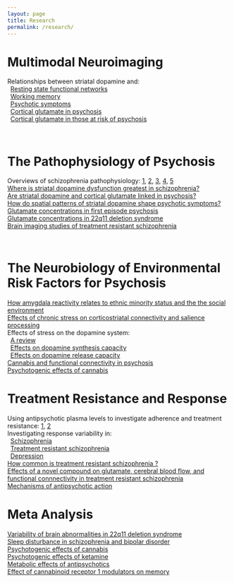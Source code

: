 ```yaml
---
layout: page
title: Research
permalink: /research/
---
```


<h1> Multimodal Neuroimaging </h1>

Relationships between striatal dopamine and:<br/>
&ensp;<a href="/publications/pdfs/mesolimbic_salience.pdf" target="_blank">Resting state functional networks</a><br/>
&ensp;<a href="/publications/pdfs/nour_2019.pdf" target="_blank">Working memory</a><br/>
&ensp;<a href="/publications/pdfs/bpsychcnni_2020.pdf" target="_blank">Psychotic symptoms</a><br/>
&ensp;<a href="/publications/pdfs/lancet_2018.pdf" target="_blank">Cortical glutamate in psychosis</a><br/>
&ensp;<a href="/publications/pdfs/lancet_2018.pdf" target="_blank">Cortical glutamate in those at risk of psychosis</a><br/>  

<br/>

<h1> The Pathophysiology of Psychosis </h1>

Overviews of schizophrenia pathophysiology: <a href="/publications/pdfs/jama_scz_2020.pdf" target="_blank">1</a>, <a href="/publications/pdfs/world_psych_2020.pdf" target="_blank">2</a>, <a href="/publications/pdfs/trends_2019.pdf" target="_blank">3</a>, <a href="/publications/pdfs/translational_2017.pdf" target="_blank">4</a>, <a href="/publications/pdfs/biol_2017.pdf" target="_blank">5</a><br/>
<a href="/publications/pdfs/sczbull_2018.pdf" target="_blank"> Where is striatal dopamine dysfunction greatest in schizophrenia?</a><br/>
<a href="/publications/pdfs/lancet_2018.pdf" target="_blank"> Are striatal dopamine and cortical glutamate linked in psychosis? </a><br/>
<a href="/publications/pdfs/bpsychcnni_2020.pdf" target="_blank">How do spatial patterns of striatal dopamine  shape psychotic symptoms?</a><br/>
<a href="/publications/pdfs/borgan_2019.pdf" target="_blank"> Glutamate concentrations in first episode psychosis</a><br/>
<a href="/publications/pdfs/rogdaki_2019.pdf" target="_blank">  Glutamate concentrations in 22q11 deletion syndrome</a><br/>
<a href="/publications/pdfs/lancet_2017.pdf" target="_blank">Brain imaging studies of treatment resistant schizophrenia</a><br/>

<br/>

<h1> The Neurobiology of Environmental Risk Factors for Psychosis </h1>
<a href="/publications/pdfs/psych_med_2018.pdf" target="_blank"> How amygdala reactivity relates to ethnic minority status and the the social environment</a><br/>
<a href="/publications/pdfs/sczres_2018.pdf" target="_blank">Effects of chronic stress on corticostriatal connectivity and salience processing</a><br/>
Effects of stress on the dopamine system:<br/>
&ensp;<a href="/publications/pdfs/biol_2017.pdf" target="_blank">A review </a><br/>
&ensp;<a href="/publications/pdfs/elife_2019.pdf" target="_blank">Effects on dopamine synthesis capacity</a><br/>
&ensp;<a href="/publications/pdfs/dahoun_2019.pdf" target="_blank">Effects on dopamine release capacity</a><br/>
<a href="/publications/pdfs/musa_2020.pdf" target="_blank">Cannabis and functional connectivity in psychosis</a><br/>
<a href="/publications/pdfs/hindley_thc_meta.pdf" target="_blank">Psychotogenic effects of cannabis </a>


<br/>

<h1> Treatment Resistance and Response </h1>
Using antipsychotic plasma levels to investigate adherence and treatment resistance: <a href="/publications/pdfs/acta_2018.pdf" target="_blank">1</a>, <a href="/publications/pdfs/plasma2015.pdf" target="_blank">2</a><br/>
Investigating response variability in:<br/>
&ensp;<a href="/publications/pdfs/ap_hetero_2019.pdf" target="_blank">Schizophrenia</a><br/>
&ensp;<a href="/publications/pdfs/mizuno_2019.pdf" target="_blank">Treatment resistant schizophrenia </a><br/> 
&ensp;<a href="/publications/pdfs/jad_2020.pdf" target="_blank">Depression</a><br/>
<a href="/publications/pdfs/beck_2019.pdf" target="_blank">How common is treatment resistant schizophrenia ?</a><br/>
<a href="/publications/pdfs/pillinger_2019.pdf" target="_blank"> Effects of a novel compound on glutamate, cerebral blood flow, and functional connnectivity in treatment resistant schizophrenia </a><br/>
<a href="/publications/pdfs/neuropsychopharm_2020.pdf" target="_blank"> Mechanisms of antipsychotic action </a>

<br/>

<h1> Meta Analysis </h1>

<a href="/publications/pdfs/molecpsych_2020.pdf" target="_blank">Variability of brain abnormalities in 22q11 deletion syndrome</a><br/>
<a href="/publications/pdfs/meyer_sleep_2020.pdf" target="_blank">Sleep disturbance in schizophrenia and bipolar disorder</a><br/>
<a href="/publications/pdfs/hindley_thc_meta.pdf" target="_blank">Psychotogenic effects of cannabis </a><br/>
<a href="/publications/pdfs/beck_2020.pdf" target="_blank">Psychotogenic effects of ketamine </a><br/>
<a href="/publications/pdfs/lancet_pillinger_2019.pdf" target="_blank">Metabolic effects of antipsychotics </a><br/>
<a href="/publications/pdfs/borgan_2019b.pdf" target="_blank"> Effect of cannabinoid receptor 1 modulators on memory </a><br/>
